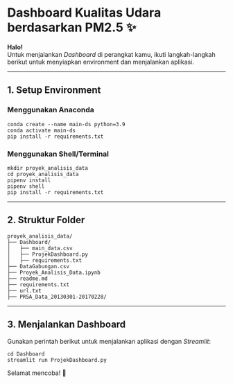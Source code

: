 # Dashboard Kualitas Udara berdasarkan PM2.5 ✨

**Halo!**  
Untuk menjalankan *Dashboard* di perangkat kamu, ikuti langkah-langkah berikut untuk menyiapkan environment dan menjalankan aplikasi.

---

## 1. Setup Environment
### Menggunakan Anaconda
```
conda create --name main-ds python=3.9
conda activate main-ds
pip install -r requirements.txt
```

### Menggunakan Shell/Terminal
```
mkdir proyek_analisis_data
cd proyek_analisis_data
pipenv install
pipenv shell
pip install -r requirements.txt
```

---

## 2. Struktur Folder
```
proyek_analisis_data/
├── Dashboard/
│   ├── main_data.csv
│   ├── ProjekDashboard.py
│   ├── requirements.txt
├── DataGabungan.csv
├── Proyek_Analisis_Data.ipynb
├── readme.md
├── requirements.txt
├── url.txt
├── PRSA_Data_20130301-20170228/
```

---

## 3. Menjalankan Dashboard
Gunakan perintah berikut untuk menjalankan aplikasi dengan *Streamlit*:
```
cd Dashboard
streamlit run ProjekDashboard.py
```

Selamat mencoba! 🚀

